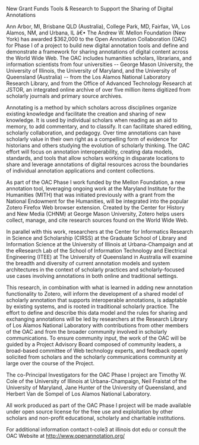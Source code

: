 New Grant Funds Tools & Research to Support the Sharing of Digital Annotations

Ann Arbor, MI, Brisbane QLD (Australia), College Park, MD, Fairfax, VA, Los Alamos, NM, and Urbana, IL â€• The Andrew W. Mellon Foundation (New York) has awarded \$362,000 to the Open Annotation Collaboration (OAC) for Phase I of a project to build new digital annotation tools and define and demonstrate a framework for sharing annotations of digital content across the World Wide Web. The OAC includes humanities scholars, librarians, and information scientists from four universities -- George Mason University, the University of Illinois, the University of Maryland, and the University of Queensland (Australia) -- from the Los Alamos National Laboratory Research Library, and from the Office of Advanced Technology Research at JSTOR, an integrated online archive of over five million items digitized from scholarly journals and primary source archives.

Annotating is a method by which scholars across disciplines organize existing knowledge and facilitate the creation and sharing of new knowledge. It is used by individual scholars when reading as an aid to memory, to add commentary, and to classify. It can facilitate shared editing, scholarly collaboration, and pedagogy. Over time annotations can have scholarly value in their own right as a compelling form of evidence for historians and others studying the evolution of scholarly thinking. The OAC effort will focus on annotation interoperability, creating data models, standards, and tools that allow scholars working in disparate locations to share and leverage annotations of digital resources across the boundaries of individual annotation applications and content collections.

As part of the OAC Phase I work funded by the Mellon Foundation, a new annotation tool, leveraging ongoing work at the Maryland Institute for the Humanities (MITH) that was initiated previously with a grant from the National Endowment for the Humanities, will be integrated into the popular Zotero Firefox Web browser extension. Created by the Center for History and New Media (CHNM) at George Mason University, Zotero helps users collect, manage, and cite research sources found on the World Wide Web.

In parallel with this work, researchers at the Center for Informatics Research in Science and Scholarship (CIRSS) at the Graduate School of Library and Information Science at the University of Illinois at Urbana-Champaign and at the eResearch Lab of the School of Information Technology and Electrical Engineering (ITEE) at The University of Queensland in Australia will examine the breadth and diversity of current annotation models and system architectures in the context of scholarly practices and scholarly-focused use cases involving annotations in both online and traditional settings.

This research, in combination with what is learned in adding new annotation functionality to Zotero, will inform the development of a shared model of scholarly annotation that supports interoperable annotations, is adaptable by existing systems, and is rooted in traditional scholarly practice. The effort to define and describe this data model and the rules for sharing and exchanging annotations will be led by researchers at the Research Library of Los Alamos National Laboratory with contributions from other members of the OAC and from the broader community involved in scholarly communications. To ensure community input, the work of the OAC will be guided by a Project Advisory Board composed of community leaders, a broad-based committee of Web technology experts, and feedback openly solicited from scholars and the scholarly communications community at large over the course of the Project.

The co-Principal Investigators for the OAC Phase I project are Timothy W. Cole of the University of Illinois at Urbana-Champaign, Neil Fraistat of the University of Maryland, Jane Hunter of the University of Queensland, and Herbert Van de Sompel of Los Alamos National Laboratory.

All work produced as part of the OAC Phase I project will be made available under open source license for the free use and exploitation by other scholars and non-profit educational, scholarly and charitable institutions.

For additional information contact t-cole3 at illinois dot edu or consult the OAC Website at <http://www.openannotation.org/>